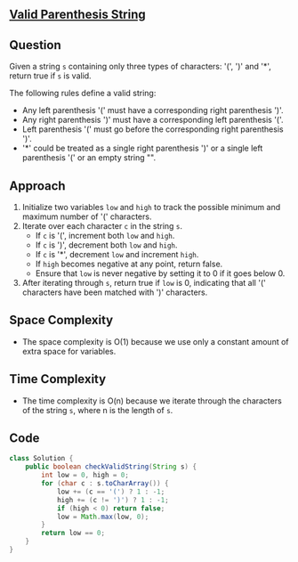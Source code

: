 
## [Valid Parenthesis String](https://leetcode.com/problems/valid-parenthesis-string/?envType=daily-question&envId=2024-04-07)

## Question
Given a string `s` containing only three types of characters: '(', ')' and '*', return true if `s` is valid.

The following rules define a valid string:
- Any left parenthesis '(' must have a corresponding right parenthesis ')'.
- Any right parenthesis ')' must have a corresponding left parenthesis '('.
- Left parenthesis '(' must go before the corresponding right parenthesis ')'.
- '*' could be treated as a single right parenthesis ')' or a single left parenthesis '(' or an empty string "".

## Approach
1. Initialize two variables `low` and `high` to track the possible minimum and maximum number of '(' characters.
2. Iterate over each character `c` in the string `s`.
   - If `c` is '(', increment both `low` and `high`.
   - If `c` is ')', decrement both `low` and `high`.
   - If `c` is '*', decrement `low` and increment `high`.
   - If `high` becomes negative at any point, return false.
   - Ensure that `low` is never negative by setting it to 0 if it goes below 0.
3. After iterating through `s`, return true if `low` is 0, indicating that all '(' characters have been matched with ')' characters.

## Space Complexity
- The space complexity is O(1) because we use only a constant amount of extra space for variables.

## Time Complexity
- The time complexity is O(n) because we iterate through the characters of the string `s`, where n is the length of `s`.

## Code
```java
class Solution {
    public boolean checkValidString(String s) {
        int low = 0, high = 0;
        for (char c : s.toCharArray()) {
            low += (c == '(') ? 1 : -1;
            high += (c != ')') ? 1 : -1;
            if (high < 0) return false;
            low = Math.max(low, 0);
        }
        return low == 0;
    }
}
